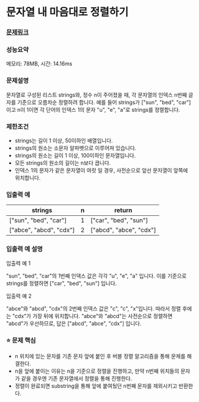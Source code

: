 # 문자열 내 마음대로 정렬하기

### [문제링크](https://school.programmers.co.kr/learn/courses/30/lessons/12915)

### 성능요약

메모리: 78MB, 시간: 14.16ms

<p>

### 문제설명
문자열로 구성된 리스트 strings와, 정수 n이 주어졌을 때, 각 문자열의 인덱스 n번째 글자를 기준으로 오름차순 정렬하려 합니다. 예를 들어 strings가 ["sun", "bed", "car"]이고 n이 1이면 각 단어의 인덱스 1의 문자 "u", "e", "a"로 strings를 정렬합니다.

### 제한조건
- strings는 길이 1 이상, 50이하인 배열입니다.
- strings의 원소는 소문자 알파벳으로 이루어져 있습니다.
- strings의 원소는 길이 1 이상, 100이하인 문자열입니다.
- 모든 strings의 원소의 길이는 n보다 큽니다.
- 인덱스 1의 문자가 같은 문자열이 여럿 일 경우, 사전순으로 앞선 문자열이 앞쪽에 위치합니다.

### 입출력 예
|strings|	n|	return|
|-|-|-|
|["sun", "bed", "car"]|	1|	["car", "bed", "sun"]|
|["abce", "abcd", "cdx"]|	2|	["abcd", "abce", "cdx"]|

### 입출력 예 설명
입출력 예 1

"sun", "bed", "car"의 1번째 인덱스 값은 각각 "u", "e", "a" 입니다. 이를 기준으로 strings를 정렬하면 ["car", "bed", "sun"] 입니다.

입출력 예 2

"abce"와 "abcd", "cdx"의 2번째 인덱스 값은 "c", "c", "x"입니다. 따라서 정렬 후에는 "cdx"가 가장 뒤에 위치합니다. "abce"와 "abcd"는 사전순으로 정렬하면 "abcd"가 우선하므로, 답은 ["abcd", "abce", "cdx"] 입니다.

### :star: 문제 핵심
- n 위치에 있는 문자를 기존 문자 앞에 붙인 후 버블 정렬 알고리즘을 통해 문제를 해결한다.
- n을 앞에 붙이는 이유는 n을 기준으로 정렬을 진행하고, 만약 n번째 위치들의 문자가 같을 경우엔 기존 문자열에서 정렬을 통해 진행한다.
- 정렬이 완료되면 substring을 통해 앞에 붙여뒀던 n번째 문자를 제외시키고 반환한다.